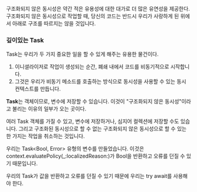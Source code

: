구조화되지 않은 동시성은 약간 적은 유용성에 대한 대가로 더 많은 유연성을 제공한다. 구조화되지 않은 동시성으로 작업할 때, 당신의 코드는 반드시 우리가 사랑하게 된 위에서 아래로 구조를 따르지는 않을 것입니다.

### 깊이있는 Task
Task는 우리가 두 가지 중요한 일을 할 수 있게 해주는 유용한 물건이다.
1. 이니셜라이저로 작업이 생성되는 순간, 폐쇄 내에서 코드를 비동기적으로 시작합니다.
2. 그것은 우리가 비동기 메소드를 호출하는 방식으로 동시성을 사용할 수 있는 동시 컨텍스트를 만듭니다.

**Task**는 객체이므로, 변수에 저장할 수 있습니다. 이것이 "구조화되지 않은 동시성"이라고 불리는 이유의 일부가 오는 곳이다.

여러 Task 객체를 가질 수 있고, 변수에 저장하거나, 심지어 컬렉션에 저장할 수도 있습니다. 그리고 구조화된 동시성으로 할 수 없는 구조화되지 않은 동시성으로 할 수 있는 한 가지는 작업을 취소하는 것입니다.

우리는 Task<Bool, Error> 유형의 변수를 만들었습니다. 이것은 context.evaluatePolicy(_:localizedReason:)가 Bool을 반환하고 오류를 던질 수 있기 때문입니다.

우리의 Task가 값을 반환하고 오류를 던질 수 있기 때문에 우리는 try await를 사용해야 한다.
